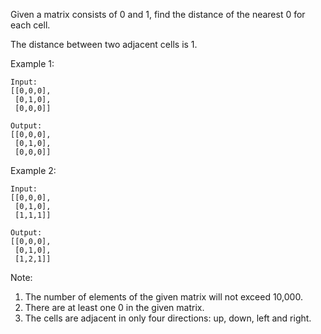 Given a matrix consists of 0 and 1, find the distance of the nearest 0 for each cell.

The distance between two adjacent cells is 1.

Example 1:
```
Input:
[[0,0,0],
 [0,1,0],
 [0,0,0]]

Output:
[[0,0,0],
 [0,1,0],
 [0,0,0]]
```
Example 2:
```
Input:
[[0,0,0],
 [0,1,0],
 [1,1,1]]

Output:
[[0,0,0],
 [0,1,0],
 [1,2,1]]
```

Note:

1.  The number of elements of the given matrix will not exceed 10,000.
2.  There are at least one 0 in the given matrix.
3.  The cells are adjacent in only four directions: up, down, left and right.
